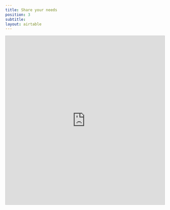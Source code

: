 ```yaml
---
title: Share your needs
position: 3
subtitle: 
layout: airtable
---
```


<iframe class="airtable-embed" src="https://airtable.com/embed/shrJ7QhXS7FKX6okq?backgroundColor=gray" frameborder="0" onmousewheel="" width="100%" height="533" style="background: transparent; border: 1px solid #ccc;"></iframe>

